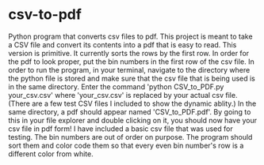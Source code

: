# csv-to-pdf
Python program that converts csv files to pdf.
This project is meant to take a CSV file and convert its contents into a pdf that is easy to read.
This version is primitive. It currently sorts the rows by the first row. In order for the pdf to look proper, put the bin numbers in the first row of the csv file.
In order to run the program, in your terminal, navigate to the directory where the python file is stored and make sure that the csv file that is being used is in the same directory. 
Enter the command 'python CSV_to_PDF.py your_csv.csv' where 'your_csv.csv' is replaced by your actual csv file. (There are a few test CSV files I included to show the dynamic ablity.)
In the same directory, a pdf should appear named 'CSV_to_PDF.pdf'. By going to this in your file explorer and double clicking on it, you should now have your csv file in pdf form! 
I have included a basic csv file that was used for testing. The bin numbers are out of order on purpose. The program should sort them and color code them so that every even bin number's row is a different color from white. 
